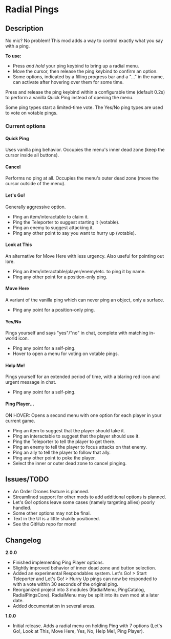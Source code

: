 # Radial Pings

## Description

No mic? No problem! This mod adds a way to control exactly what you say with a ping.

**To use:**

- Press *and hold* your ping keybind to bring up a radial menu.
- Move the cursor, then release the ping keybind to confirm an option.
- Some options, indicated by a filling progress bar and a "..." in the name, can activate after hovering over them for some time.

Press and release the ping keybind within a configurable time (default 0.2s) to perform a vanilla Quick Ping instead of opening the menu.

Some ping types start a limited-time vote. The Yes/No ping types are used to vote on votable pings.

### Current options

#### Quick Ping

Uses vanilla ping behavior. Occupies the menu's inner dead zone (keep the cursor inside all buttons).

#### Cancel

Performs no ping at all. Occupies the menu's outer dead zone (move the cursor outside of the menu).

#### Let's Go!

Generally aggressive option.

- Ping an item/interactable to claim it.
- Ping the Teleporter to suggest starting it (votable).
- Ping an enemy to suggest attacking it.
- Ping any other point to say you want to hurry up (votable).

#### Look at This

An alternative for Move Here with less urgency. Also useful for pointing out lore.

- Ping an item/interactable/player/enemy/etc. to ping it by name.
- Ping any other point for a position-only ping.

#### Move Here

A variant of the vanilla ping which can never ping an object, only a surface.

- Ping any point for a position-only ping.

#### Yes/No

Pings yourself and says "yes"/"no" in chat, complete with matching in-world icon.

- Ping any point for a self-ping.
- Hover to open a menu for voting on votable pings.

#### Help Me!

Pings yourself for an extended period of time, with a blaring red icon and urgent message in chat.

- Ping any point for a self-ping.

#### Ping Player...

ON HOVER: Opens a second menu with one option for each player in your current game.

- Ping an item to suggest that the player should take it.
- Ping an interactable to suggest that the player should use it.
- Ping the Teleporter to tell the player to get there.
- Ping an enemy to tell the player to focus attacks on that enemy.
- Ping an ally to tell the player to follow that ally.
- Ping any other point to poke the player.
- Select the inner or outer dead zone to cancel pinging.

## Issues/TODO

- An Order Drones feature is planned.
- Streamlined support for other mods to add additional options is planned.
- Let's Go! options leave some cases (namely targeting allies) poorly handled.
- Some other options may not be final.
- Text in the UI is a little shakily positioned.
- See the GitHub repo for more!

## Changelog

**2.0.0**

- Finished implementing Ping Player options.
- Slightly improved behavior of inner dead zone and button selection.
- Added an experimental Respondables system. Let's Go! > Start Teleporter and Let's Go! > Hurry Up pings can now be responded to with a vote within 30 seconds of the original ping.
- Reorganized project into 3 modules (RadialMenu, PingCatalog, RadialPingsCore). RadialMenu may be split into its own mod at a later date.
- Added documentation in several areas.

**1.0.0**

- Initial release. Adds a radial menu on holding Ping with 7 options (Let's Go!, Look at This, Move Here, Yes, No, Help Me!, Ping Player).